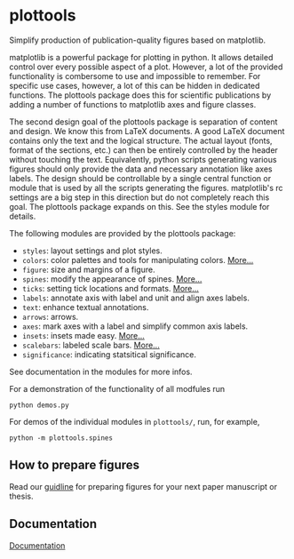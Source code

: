# plottools

Simplify production of publication-quality figures based on matplotlib.

matplotlib is a powerful package for plotting in python. It allows
detailed control over every possible aspect of a plot. However, a lot
of the provided functionality is combersome to use and impossible to
remember. For specific use cases, however, a lot of this can be hidden
in dedicated functions. The plottools package does this for scientific
publications by adding a number of functions to matplotlib axes and
figure classes.

The second design goal of the plottools package is separation of
content and design. We know this from LaTeX documents. A good LaTeX
document contains only the text and the logical structure. The actual
layout (fonts, format of the sections, etc.) can then be entirely
controlled by the header without touching the text. Equivalently,
python scripts generating various figures should only provide the data
and necessary annotation like axes labels. The design should be
controllable by a single central function or module that is used by
all the scripts generating the figures. matplotlib's rc settings are a
big step in this direction but do not completely reach this goal. The
plottools package expands on this. See the styles module for details.

The following modules are provided by the plottools package:
- `styles`: layout settings and plot styles.
- `colors`: color palettes and tools for manipulating colors. [More...](docs/colors.md)
- `figure`: size and margins of a figure.
- `spines`: modify the appearance of spines. [More...](docs/spines.md)
- `ticks`: setting tick locations and formats. [More...](docs/ticks.md)
- `labels`: annotate axis with label and unit and align axes labels.
- `text`: enhance textual annotations.
- `arrows`: arrows.
- `axes`: mark axes with a label and simplify common axis labels.
- `insets`: insets made easy. [More...](docs/insets.md)
- `scalebars`: labeled scale bars. [More...](docs/scalebars.md)
- `significance`: indicating statsitical significance.

See documentation in the modules for more infos.

For a demonstration of the functionality of all modfules run
```
python demos.py
```
For demos of the individual modules in `plottools/`, 
run, for example,
```
python -m plottools.spines
```

## How to prepare figures

Read our [guidline](docs/guide.md) for preparing figures for your next paper manuscript or thesis.


## Documentation

[Documentation](https://bendalab.github.io/plottools)
